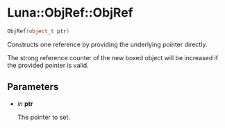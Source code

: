 # Luna::ObjRef::ObjRef

```c++
ObjRef(object_t ptr)
```

Constructs one reference by providing the underlying pointer directly. 

The strong reference counter of the new boxed object will be increased if the provided pointer is valid. 

## Parameters
* *in* **ptr**

    The pointer to set. 

